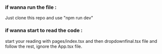 ### if wanna run the file : 
Just clone this repo and use "npm run dev"
 
 ### if wanna start to read the code :
 start your reading with pages/index.tsx and then dropdownfinal.tsx file and follow the rest, 
 ignore the App.tsx file.
